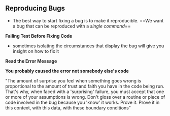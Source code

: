 ## Reproducing Bugs
- The best way to start fixing a bug is to make it reproducible. ==We want a bug that can be reproduced with a *single command*==

**Failing Test Before Fixing Code**
- sometimes isolating the circumstances that display the bug will give you insight on how to fix it

**Read the Error Message**

**You probably caused the error not somebody else's code**

"The amount of surprise you feel when something goes wrong is proportional to the amount of trust and faith you have in the code being run. That's why, when faced with a 'surprising' failure, you must accept that one or more of your assumptions is wrong. Don't gloss over a routine or piece of code involved in the bug because you 'know' it works. Prove it. Prove it in this context, with this data, with these boundary conditions"


